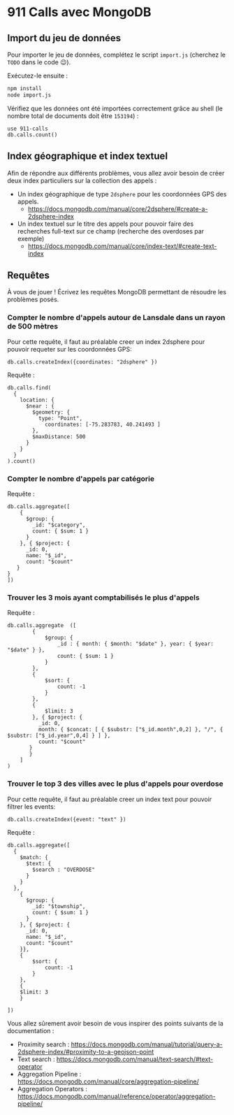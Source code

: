 # 911 Calls avec MongoDB

## Import du jeu de données

Pour importer le jeu de données, complétez le script `import.js` (cherchez le `TODO` dans le code :wink:).

Exécutez-le ensuite :

```bash
npm install
node import.js
```

Vérifiez que les données ont été importées correctement grâce au shell (le nombre total de documents doit être `153194`) :

```
use 911-calls
db.calls.count()
```

## Index géographique et index textuel

Afin de répondre aux différents problèmes, vous allez avoir besoin de créer deux index particuliers sur la collection des appels :

* Un index géographique de type `2dsphere` pour les coordonnées GPS des appels.
  * https://docs.mongodb.com/manual/core/2dsphere/#create-a-2dsphere-index
* Un index textuel sur le titre des appels pour pouvoir faire des recherches full-text sur ce champ (recherche des overdoses par exemple)
  * https://docs.mongodb.com/manual/core/index-text/#create-text-index

## Requêtes

À vous de jouer ! Écrivez les requêtes MongoDB permettant de résoudre les problèmes posés.


### Compter le nombre d'appels autour de Lansdale dans un rayon de 500 mètres

Pour cette requête, il faut au préalable creer un index 2dsphere pour pouvoir requeter sur les coordonnées GPS:

```
db.calls.createIndex({coordinates: "2dsphere" })
```

Requête :
```
db.calls.find(
  {
    location: { 
      $near : {
        $geometry: { 
          type: "Point",
            coordinates: [-75.283783, 40.241493 ]
        },
        $maxDistance: 500
      }
    }
  }
).count()
```


### Compter le nombre d'appels par catégorie

Requête :
```
db.calls.aggregate([
    { 
      $group: {
        _id: "$category",
        count: { $sum: 1 } 
      }
    }, { $project: {
      _id: 0,
      name: "$_id",  
      count: "$count"
   }
}
])
```

### Trouver les 3 mois ayant comptabilisés le plus d'appels

Requête :
```
db.calls.aggregate  ([
        {
            $group: {
                _id : { month: { $month: "$date" }, year: { $year: "$date" } },
                count: { $sum: 1 }
            }
        },
        {
            $sort: {
                count: -1
            }
        },
        {
            $limit: 3
        }, { $project: {
		  _id: 0,
		  month: { $concat: [ { $substr: ["$_id.month",0,2] }, "/", { $substr: ["$_id.year",0,4] } ] },
		  count: "$count"
	   }
	   }
    ]
) 
```

### Trouver le top 3 des villes avec le plus d'appels pour overdose

Pour cette requête, il faut au préalable creer un index text pour pouvoir filtrer les events:

```
db.calls.createIndex({event: "text" })
```

Requête :
```
db.calls.aggregate([
  {
    $match: {
      $text: {
        $search : "OVERDOSE"
      }
    }
  },
    { 
      $group: {
        _id: "$township",
        count: { $sum: 1 } 
      }
    }, { $project: {
      _id: 0,
      name: "$_id",  
      count: "$count"
    }}, 
	{
		$sort: {
			count: -1
		}
	},
	{
	$limit: 3
	}

])
```

Vous allez sûrement avoir besoin de vous inspirer des points suivants de la documentation :

* Proximity search : https://docs.mongodb.com/manual/tutorial/query-a-2dsphere-index/#proximity-to-a-geojson-point
* Text search : https://docs.mongodb.com/manual/text-search/#text-operator
* Aggregation Pipeline : https://docs.mongodb.com/manual/core/aggregation-pipeline/
* Aggregation Operators : https://docs.mongodb.com/manual/reference/operator/aggregation-pipeline/
